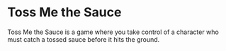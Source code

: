 # Toss Me the Sauce
Toss Me the Sauce is a game where you take control of a character who must catch a tossed sauce before it hits the ground.
